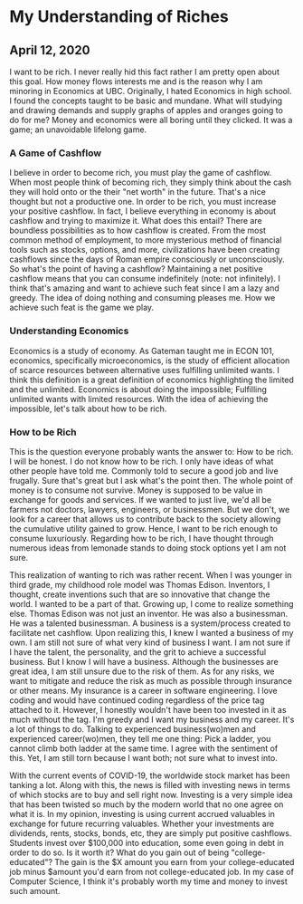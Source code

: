 # My Understanding of Riches

## April 12, 2020

I want to be rich. I never really hid this fact rather I am pretty open about this goal. How money flows interests me and is the reason why I am minoring in Economics at UBC. Originally, I hated Economics in high school. I found the concepts taught to be basic and mundane. What will studying and drawing demands and supply graphs of apples and oranges going to do for me? Money and economics were all boring until they clicked. It was a game; an unavoidable lifelong game.

### A Game of Cashflow

I believe in order to become rich, you must play the game of cashflow. When most people think of becoming rich, they simply think about the cash they will hold onto or the their "net worth" in the future. That's a nice thought but not a productive one. In order to be rich, you must increase your positive cashflow. In fact, I believe everything in economy is about cashflow and trying to maximize it. What does this entail? There are boundless possibilities as to how cashflow is created. From the most common method of employment, to more mysterious method of financial tools such as stocks, options, and more, civilizations have been creating cashflows since the days of Roman empire consciously or unconsciously. So what's the point of having a cashflow? Maintaining a net positive cashflow means that you can consume indefinitely (note: not infinitely). I think that's amazing and want to achieve such feat since I am a lazy and greedy. The idea of doing nothing and consuming pleases me. How we achieve such feat is the game we play.

### Understanding Economics

Economics is a study of economy. As Gateman taught me in ECON 101, economics, specifically microeconomics, is the study of efficient allocation of scarce resources between alternative uses fulfilling unlimited wants. I think this definition is a great definition of economics highlighting the limited and the unlimited. Economics is about doing the impossible; Fulfilling unlimited wants with limited resources. With the idea of achieving the impossible, let's talk about how to be rich.

### How to be Rich

This is the question everyone probably wants the answer to: How to be rich. I will be honest. I do not know how to be rich. I only have ideas of what other people have told me. Commonly told to secure a good job and live frugally. Sure that's great but I ask what's the point then. The whole point of money is to consume not survive. Money is supposed to be value in exchange for goods and services. If we wanted to just live, we'd all be farmers not doctors, lawyers, engineers, or businessmen. But we don't, we look for a career that allows us to contribute back to the society allowing the cumulative utility gained to grow. Hence, I want to be rich enough to consume luxuriously. Regarding how to be rich, I have thought through numerous ideas from lemonade stands to doing stock options yet I am not sure.

This realization of wanting to rich was rather recent. When I was younger in third grade, my childhood role model was Thomas Edison. Inventors, I thought, create inventions such that are so innovative that change the world. I wanted to be a part of that. Growing up, I come to realize something else. Thomas Edison was not just an inventor. He was also a businessman. He was a talented businessman. A business is a system/process created to facilitate net cashflow. Upon realizing this, I knew I wanted a business of my own. I am still not sure of what very kind of business I want. I am not sure if I have the talent, the personality, and the grit to achieve a successful business. But I know I will have a business. Although the businesses are great idea, I am still unsure due to the risk of them. As for any risks, we want to mitigate and reduce the risk as much as possible through insurance or other means. My insurance is a career in software engineering. I love coding and would have continued coding regardless of the price tag attached to it. However, I honestly wouldn't have been too invested in it as much without the tag. I'm greedy and I want my business and my career. It's a lot of things to do. Talking to experienced business(wo)men and experienced career(wo)men, they tell me one thing: Pick a ladder, you cannot climb both ladder at the same time. I agree with the sentiment of this. Yet, I am still torn because I want both; not sure what to invest into.

With the current events of COVID-19, the worldwide stock market has been tanking a lot. Along with this, the news is filled with investing news in terms of which stocks are to buy and sell right now. Investing is a very simple idea that has been twisted so much by the modern world that no one agree on what it is. In my opinion, investing is using current accrued valuables in exchange for future recurring valuables. Whether your investments are dividends, rents, stocks, bonds, etc, they are simply put positive cashflows. Students invest over $100,000 into education, some even going in debt in order to do so. Is it worth it? What do you gain out of being "college-educated"? The gain is the $X amount you earn from your college-educated job minus $amount you'd earn from not college-educated job. In my case of Computer Science, I think it's probably worth my time and money to invest such amount.
